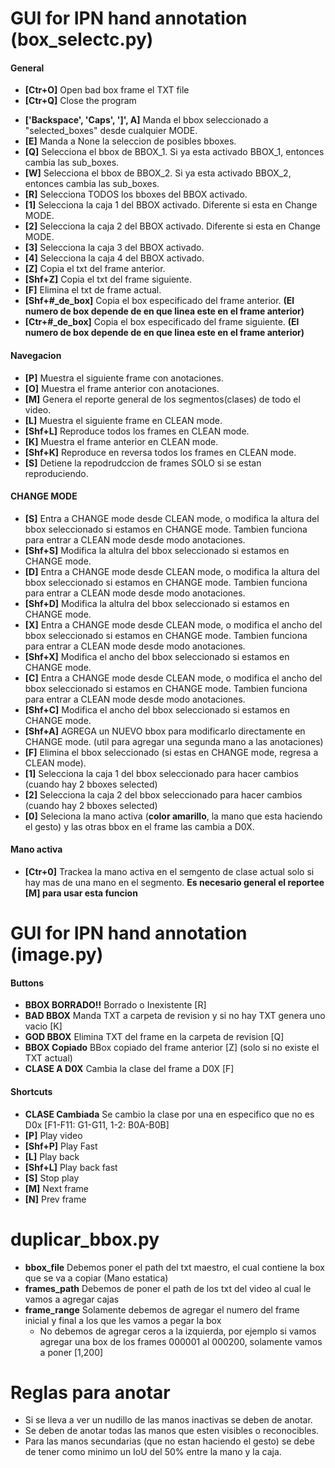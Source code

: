# GUI for IPN hand annotation (box_selectc.py)

#### General
* **[Ctr+O]**	Open bad box frame el TXT file
* **[Ctr+Q]**	Close the program

- **['Backspace', 'Caps', ']', A]**	Manda el bbox seleccionado a "selected_boxes" desde cualquier MODE.
- **[E]**	    Manda a None la seleccion de posibles bboxes.
- **[Q]**	    Selecciona el bbox de BBOX_1. Si ya esta activado BBOX_1, entonces cambia las sub_boxes.
- **[W]**	    Selecciona el bbox de BBOX_2. Si ya esta activado BBOX_2, entonces cambia las sub_boxes.
- **[R]**	    Selecciona TODOS los bboxes del BBOX activado.
- **[1]**	    Selecciona la caja 1 del BBOX activado. Diferente si esta en Change MODE.
- **[2]**	    Selecciona la caja 2 del BBOX activado. Diferente si esta en Change MODE.
- **[3]**	    Selecciona la caja 3 del BBOX activado.
- **[4]**	    Selecciona la caja 4 del BBOX activado.
- **[Z]**	    Copia el txt del frame anterior.
- **[Shf+Z]**	Copia el txt del frame siguiente.
- **[F]**	    Elimina el txt de frame actual.
- **[Shf+#_de_box]**	Copia el box especificado del frame anterior. **(El numero de box depende de en que linea este en el frame anterior)**
- **[Ctr+#_de_box]**	Copia el box especificado del frame siguiente. **(El numero de box depende de en que linea este en el frame anterior)**

#### Navegacion
- **[P]**	    Muestra el siguiente frame con anotaciones.
- **[O]**	    Muestra el frame anterior con anotaciones.
- **[M]**	    Genera el reporte general de los segmentos(clases) de todo el video.
- **[L]**	    Muestra el siguiente frame en CLEAN mode.
- **[Shf+L]**   Reproduce todos los frames en CLEAN mode.
- **[K]**	    Muestra el frame anterior en CLEAN mode.
- **[Shf+K]**	Reproduce en reversa todos los frames en CLEAN mode.
- **[S]**	    Detiene la repodrudccion de frames SOLO si se estan reproduciendo.

#### CHANGE MODE
- **[S]** 	    Entra a CHANGE mode desde CLEAN mode, o modifica la altura del bbox seleccionado si estamos en CHANGE mode. Tambien funciona para entrar a CLEAN mode desde modo anotaciones.
- **[Shf+S]** 	Modifica la altulra del bbox seleccionado si estamos en CHANGE mode.
- **[D]** 	    Entra a CHANGE mode desde CLEAN mode, o modifica la altura del bbox seleccionado si estamos en CHANGE mode. Tambien funciona para entrar a CLEAN mode desde modo anotaciones.
- **[Shf+D]** 	Modifica la altulra del bbox seleccionado si estamos en CHANGE mode.
- **[X]** 	    Entra a CHANGE mode desde CLEAN mode, o modifica el ancho del bbox seleccionado si estamos en CHANGE mode. Tambien funciona para entrar a CLEAN mode desde modo anotaciones.
- **[Shf+X]** 	Modifica el ancho del bbox seleccionado si estamos en CHANGE mode.
- **[C]** 	    Entra a CHANGE mode desde CLEAN mode, o modifica el ancho del bbox seleccionado si estamos en CHANGE mode. Tambien funciona para entrar a CLEAN mode desde modo anotaciones.
- **[Shf+C]** 	Modifica el ancho del bbox seleccionado si estamos en CHANGE mode.
- **[Shf+A]**   AGREGA un NUEVO bbox para modificarlo directamente en CHANGE mode. (util para agregar una segunda mano a las anotaciones)
- **[F]**	    Elimina el bbox seleccionado (si estas en CHANGE mode, regresa a CLEAN mode).
- **[1]** 	    Selecciona la caja 1 del bbox seleccionado para hacer cambios (cuando hay 2 bboxes selected)
- **[2]** 	    Selecciona la caja 2 del bbox seleccionado para hacer cambios (cuando hay 2 bboxes selected)
- **[0]**      Seleciona la mano activa (**color amarillo**, la mano que esta haciendo el gesto) y las otras bbox en el frame las cambia a D0X.

#### Mano activa
- **[Ctr+0]**  Trackea la mano activa en el semgento de clase actual solo si hay mas de una mano en el segmento. **Es necesario general el reportee [M] para usar esta funcion**

# GUI for IPN hand annotation (image.py)

#### Buttons
- **BBOX BORRADO!!** 	Borrado o Inexistente [R]
- **BAD BBOX**		    Manda TXT a carpeta de revision y si no hay TXT genera uno vacio [K]
- **GOD BBOX**		    Elimina TXT del frame en la carpeta de revision [Q]
- **BBOX Copiado**		BBox copiado del frame anterior [Z] (solo si no existe el TXT actual)
- **CLASE A D0X**		Cambia la clase del frame a D0X [F]

#### Shortcuts
- **CLASE Cambiada**	Se cambio la clase por una en especifico que no es D0x [F1-F11: G1-G11, 1-2: B0A-B0B]
- **[P]**               Play video
- **[Shf+P]**           Play Fast
- **[L]**               Play back
- **[Shf+L]**           Play back fast
- **[S]**               Stop play
- **[M]**               Next frame
- **[N]**               Prev frame

# duplicar_bbox.py

- **bbox_file**         Debemos poner el path del txt maestro, el cual contiene la box que se va a copiar (Mano estatica)
- **frames_path**       Debemos de poner el path de los txt del video al cual le vamos a agregar cajas
- **frame_range**       Solamente debemos de agregar el numero del frame inicial y final a los que les vamos a pegar la box
   - No debemos de agregar ceros a la izquierda, por ejemplo si vamos agregar una box de los frames 000001 al 000200, solamente vamos a poner [1,200]

# Reglas para anotar

- Si se lleva a ver un nudillo de las manos inactivas se deben de anotar.
- Se deben de anotar todas las manos que esten visibles o reconocibles.
- Para las manos secundarias (que no estan haciendo el gesto) se debe de tener como minimo un IoU del 50% entre la mano y la caja.